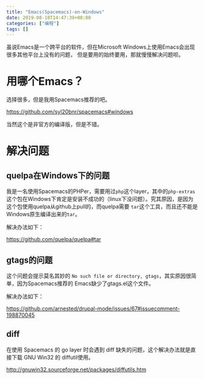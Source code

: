 ```yaml
---
title: "Emacs(Spacemacs)-on-Windows"
date: 2019-08-18T14:47:39+08:00
categories: ["编程"]
tags: []
---
```


虽说Emacs是一个跨平台的软件，但在Microsoft Windows上使用Emacs会出现很多其他平台上没有的问题，
但是要用的始终要用，那就慢慢解决问题呗。

# 用哪个Emacs？

选择很多，但是我用Spacemacs推荐的吧。

https://github.com/syl20bnr/spacemacs#windows

当然这个是非官方的编译版，但是不错。

# 解决问题

## quelpa在Windows下的问题

我是一名使用Spacemacs的PHPer，需要用过`php`这个layer，其中的`php-extras`这个包在Windows下肯定是安装不成功的（linux下没问题）。究其原因，是因为这个包使用quelpa从github上pull的，而quelpa需要 `tar`这个工具，而且还不能是Windows原生编译出来的`tar`。

解决办法如下：

https://github.com/quelpa/quelpa#tar

## gtags的问题

这个问题会提示莫名其妙的 ```No such file or directory, gtags```，其实原因很简单，因为Spacemacs推荐的 Emacs缺少了gtags.el这个文件。

解决办法如下：

https://github.com/arnested/drupal-mode/issues/67#issuecomment-198870045

## diff

在使用 Spacemacs 的 go layer 时会遇到 diff 缺失的问题，这个解决办法就是直接下载 GNU Win32 的
diffutil使用。

http://gnuwin32.sourceforge.net/packages/diffutils.htm
